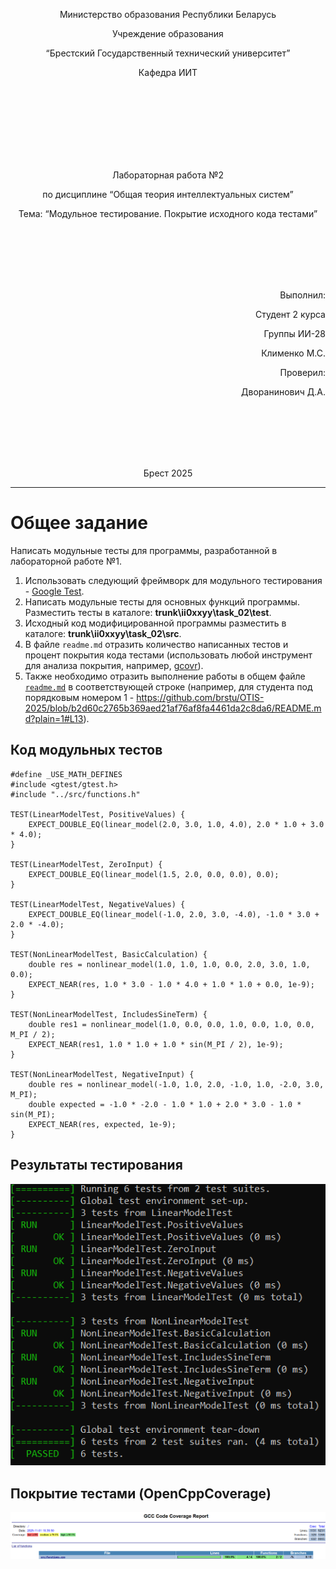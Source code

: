 <p align="center"> Министерство образования Республики Беларусь</p>
<p align="center">Учреждение образования</p>
<p align="center">“Брестский Государственный технический университет”</p>
<p align="center">Кафедра ИИТ</p>
<br><br><br><br><br><br><br>
<p align="center">Лабораторная работа №2</p>
<p align="center">по дисциплине “Общая теория интеллектуальных систем”</p>
<p align="center">Тема: “Модульное тестирование. Покрытие исходного кода тестами”</p>
<br><br><br><br><br>
<p align="right">Выполнил:</p>
<p align="right">Студент 2 курса</p>
<p align="right">Группы ИИ-28</p>
<p align="right">Клименко М.С.</p>
<p align="right">Проверил:</p>
<p align="right">Дворанинович Д.А.</p>
<br><br><br><br><br>
<p align="center">Брест 2025</p>

<hr>


# Общее задание #
Написать модульные тесты для программы, разработанной в лабораторной работе №1.

1. Использовать следующий фреймворк для модульного тестирования - [Google Test](https://google.github.io/googletest/).
2. Написать модульные тесты для основных функций программы. Разместить тесты в каталоге: **trunk\ii0xxyy\task_02\test**.
3. Исходный код модифицированной программы разместить в каталоге: **trunk\ii0xxyy\task_02\src**.
4. В файле `readme.md` отразить количество написанных тестов и процент покрытия кода тестами (использовать любой инструмент для анализа покрытия, например, [gcovr](https://gcovr.com/en/stable/)).
5. Также необходимо отразить выполнение работы в общем файле [`readme.md`](https://github.com/brstu/OTIS-2025/blob/main/README.md) в соответствующей строке (например, для студента под порядковым номером 1 - https://github.com/brstu/OTIS-2025/blob/b2d60c2765b369aed21af76af8fa4461da2c8da6/README.md?plain=1#L13).
## Код модульных тестов ##
```
#define _USE_MATH_DEFINES
#include <gtest/gtest.h>
#include "../src/functions.h"

TEST(LinearModelTest, PositiveValues) {
    EXPECT_DOUBLE_EQ(linear_model(2.0, 3.0, 1.0, 4.0), 2.0 * 1.0 + 3.0 * 4.0);
}

TEST(LinearModelTest, ZeroInput) {
    EXPECT_DOUBLE_EQ(linear_model(1.5, 2.0, 0.0, 0.0), 0.0);
}

TEST(LinearModelTest, NegativeValues) {
    EXPECT_DOUBLE_EQ(linear_model(-1.0, 2.0, 3.0, -4.0), -1.0 * 3.0 + 2.0 * -4.0);
}

TEST(NonLinearModelTest, BasicCalculation) {
    double res = nonlinear_model(1.0, 1.0, 1.0, 0.0, 2.0, 3.0, 1.0, 0.0);
    EXPECT_NEAR(res, 1.0 * 3.0 - 1.0 * 4.0 + 1.0 * 1.0 + 0.0, 1e-9);
}

TEST(NonLinearModelTest, IncludesSineTerm) {
    double res1 = nonlinear_model(1.0, 0.0, 0.0, 1.0, 0.0, 1.0, 0.0, M_PI / 2);
    EXPECT_NEAR(res1, 1.0 * 1.0 + 1.0 * sin(M_PI / 2), 1e-9);
}

TEST(NonLinearModelTest, NegativeInput) {
    double res = nonlinear_model(-1.0, 1.0, 2.0, -1.0, 1.0, -2.0, 3.0, M_PI);
    double expected = -1.0 * -2.0 - 1.0 * 1.0 + 2.0 * 3.0 - 1.0 * sin(M_PI);
    EXPECT_NEAR(res, expected, 1e-9);
}

```
## Результаты тестирования ##
![Результаты тестирования:](images/google_tests.png)
## Покрытие тестами (OpenCppCoverage) ##
![Покрытие тестами:](images/Coverage.png)